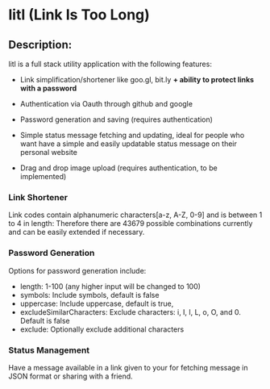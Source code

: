 # litl (Link Is Too Long)

## Description:

litl is a full stack utility application with the following features:

- Link simplification/shortener like goo.gl, bit.ly **+ ability to protect links with a password**
- Authentication via Oauth through github and google
- Password generation and saving (requires authentication)
- Simple status message fetching and updating, ideal for people who want have a simple and easily updatable status message on their personal website

- Drag and drop image upload (requires authentication, to be implemented)

### Link Shortener
Link codes contain alphanumeric characters[a-z, A-Z, 0-9] and is between 1 to 4 in length:
Therefore there are 43679 possible combinations currently and can be easily extended if necessary.

### Password Generation
Options for password generation include:
* length: 1-100 (any higher input will be changed to 100)
* symbols: Include symbols, default is false
* uppercase: Include uppercase, default is true,
* excludeSimilarCharacters: Exclude characters: i, I, l, L, o, O, and 0. Default is false
* exclude: Optionally exclude additional characters

### Status Management
Have a message available in a link given to your for fetching message in JSON format or sharing with a friend.